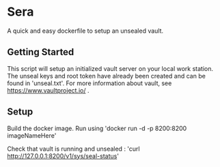 # Sera

A quick and easy dockerfile to setup an unsealed vault. 

## Getting Started

This script will setup an initialized vault server on your local work station. The unseal keys and root token have already been created and can be found in 'unseal.txt'.
For more information about vault, see https://www.vaultproject.io/ .

## Setup

Build the docker image. Run using 'docker run -d -p 8200:8200 imageNameHere'

Check that vault is running and unsealed : 'curl     http://127.0.0.1:8200/v1/sys/seal-status'

